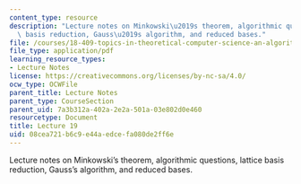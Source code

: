 ```yaml
---
content_type: resource
description: "Lecture notes on Minkowski\u2019s theorem, algorithmic questions, lattice\
  \ basis reduction, Gauss\u2019s algorithm, and reduced bases."
file: /courses/18-409-topics-in-theoretical-computer-science-an-algorithmists-toolkit-fall-2009/08cea721b6c9e44aedcefa080de2ff6e_MIT18_409F09_scribe19.pdf
file_type: application/pdf
learning_resource_types:
- Lecture Notes
license: https://creativecommons.org/licenses/by-nc-sa/4.0/
ocw_type: OCWFile
parent_title: Lecture Notes
parent_type: CourseSection
parent_uid: 7a3b312a-402a-2e2a-501a-03e802d0e460
resourcetype: Document
title: Lecture 19
uid: 08cea721-b6c9-e44a-edce-fa080de2ff6e
---
```

Lecture notes on Minkowski’s theorem, algorithmic questions, lattice basis reduction, Gauss’s algorithm, and reduced bases.